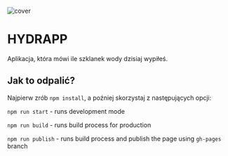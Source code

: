 ![cover](.gh/ogg.png)

# HYDRAPP

Aplikacja, która mówi ile szklanek wody dzisiaj wypiłeś.

## Jak to odpalić?

Najpierw zrób `npm install`, a poźniej skorzystaj z następujących opcji:

`npm run start` - runs development mode

`npm run build` - runs build process for production

`npm run publish` - runs build process and publish the page using `gh-pages` branch

